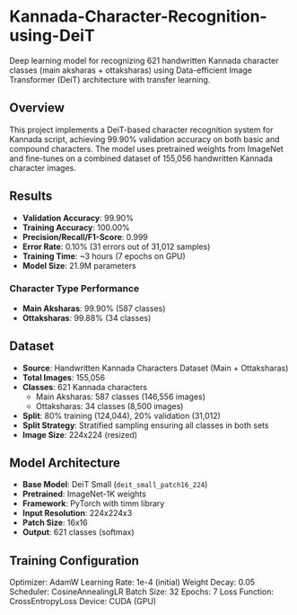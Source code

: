 # Kannada-Character-Recognition-using-DeiT

Deep learning model for recognizing 621 handwritten Kannada character classes (main aksharas + ottaksharas) using Data-efficient Image Transformer (DeiT) architecture with transfer learning.

## Overview

This project implements a DeiT-based character recognition system for Kannada script, achieving 99.90% validation accuracy on both basic and compound characters. The model uses pretrained weights from ImageNet and fine-tunes on a combined dataset of 155,056 handwritten Kannada character images.

## Results

* **Validation Accuracy**: 99.90%
* **Training Accuracy**: 100.00%
* **Precision/Recall/F1-Score**: 0.999
* **Error Rate**: 0.10% (31 errors out of 31,012 samples)
* **Training Time**: ~3 hours (7 epochs on GPU)
* **Model Size**: 21.9M parameters

### Character Type Performance
* **Main Aksharas**: 99.90% (587 classes)
* **Ottaksharas**: 99.88% (34 classes)

## Dataset

* **Source**: Handwritten Kannada Characters Dataset (Main + Ottaksharas)
* **Total Images**: 155,056
* **Classes**: 621 Kannada characters
  - Main Aksharas: 587 classes (146,556 images)
  - Ottaksharas: 34 classes (8,500 images)
* **Split**: 80% training (124,044), 20% validation (31,012)
* **Split Strategy**: Stratified sampling ensuring all classes in both sets
* **Image Size**: 224x224 (resized)

## Model Architecture

* **Base Model**: DeiT Small (`deit_small_patch16_224`)
* **Pretrained**: ImageNet-1K weights
* **Framework**: PyTorch with timm library
* **Input Resolution**: 224x224x3
* **Patch Size**: 16x16
* **Output**: 621 classes (softmax)

## Training Configuration
Optimizer: AdamW
Learning Rate: 1e-4 (initial)
Weight Decay: 0.05
Scheduler: CosineAnnealingLR
Batch Size: 32
Epochs: 7
Loss Function: CrossEntropyLoss
Device: CUDA (GPU)
